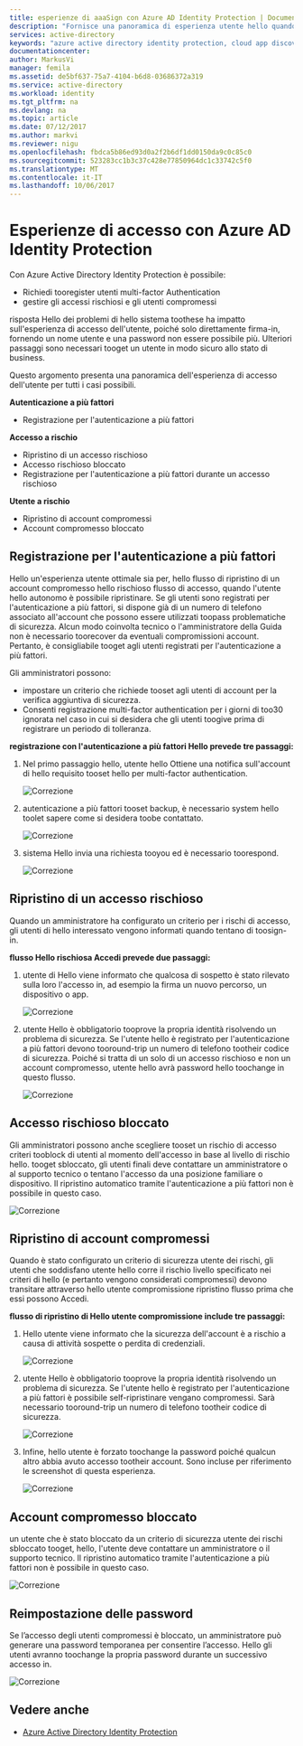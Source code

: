 ```yaml
---
title: esperienze di aaaSign con Azure AD Identity Protection | Documenti Microsoft
description: "Fornisce una panoramica di esperienza utente hello quando la protezione dell'identità è risolti o aggiornato un utente o quando è necessario effettuare l'autenticazione di multi-factor un criterio."
services: active-directory
keywords: "azure active directory identity protection, cloud app discovery, gestione applicazioni, sicurezza, rischio, livello di rischio, vulnerabilità, criteri di sicurezza"
documentationcenter: 
author: MarkusVi
manager: femila
ms.assetid: de5bf637-75a7-4104-b6d8-03686372a319
ms.service: active-directory
ms.workload: identity
ms.tgt_pltfrm: na
ms.devlang: na
ms.topic: article
ms.date: 07/12/2017
ms.author: markvi
ms.reviewer: nigu
ms.openlocfilehash: fbdca5b86ed93d0a2f2b6df1dd0150da9c0c85c0
ms.sourcegitcommit: 523283cc1b3c37c428e77850964dc1c33742c5f0
ms.translationtype: MT
ms.contentlocale: it-IT
ms.lasthandoff: 10/06/2017
---
```

# <a name="sign-in-experiences-with-azure-ad-identity-protection"></a>Esperienze di accesso con Azure AD Identity Protection
Con Azure Active Directory Identity Protection è possibile:

* Richiedi tooregister utenti multi-factor Authentication
* gestire gli accessi rischiosi e gli utenti compromessi

risposta Hello dei problemi di hello sistema toothese ha impatto sull'esperienza di accesso dell'utente, poiché solo direttamente firma-in, fornendo un nome utente e una password non essere possibile più. Ulteriori passaggi sono necessari tooget un utente in modo sicuro allo stato di business.

Questo argomento presenta una panoramica dell'esperienza di accesso dell'utente per tutti i casi possibili.

**Autenticazione a più fattori**

* Registrazione per l'autenticazione a più fattori

**Accesso a rischio**

* Ripristino di un accesso rischioso
* Accesso rischioso bloccato
* Registrazione per l'autenticazione a più fattori durante un accesso rischioso

**Utente a rischio**

* Ripristino di account compromessi
* Account compromesso bloccato

## <a name="multi-factor-authentication-registration"></a>Registrazione per l'autenticazione a più fattori
Hello un'esperienza utente ottimale sia per, hello flusso di ripristino di un account compromesso hello rischioso flusso di accesso, quando l'utente hello autonomo è possibile ripristinare. Se gli utenti sono registrati per l'autenticazione a più fattori, si dispone già di un numero di telefono associato all'account che possono essere utilizzati toopass problematiche di sicurezza. Alcun modo coinvolta tecnico o l'amministratore della Guida non è necessario toorecover da eventuali compromissioni account. Pertanto, è consigliabile tooget agli utenti registrati per l'autenticazione a più fattori. 

Gli amministratori possono:

* impostare un criterio che richiede tooset agli utenti di account per la verifica aggiuntiva di sicurezza. 
* Consenti registrazione multi-factor authentication per i giorni di too30 ignorata nel caso in cui si desidera che gli utenti toogive prima di registrare un periodo di tolleranza.

**registrazione con l'autenticazione a più fattori Hello prevede tre passaggi:**

1. Nel primo passaggio hello, utente hello Ottiene una notifica sull'account di hello requisito tooset hello per multi-factor authentication. 
   
    ![Correzione](./media/active-directory-identityprotection-flows/140.png "Correzione")
2. autenticazione a più fattori tooset backup, è necessario system hello toolet sapere come si desidera toobe contattato.
   
    ![Correzione](./media/active-directory-identityprotection-flows/141.png "Correzione")
3. sistema Hello invia una richiesta tooyou ed è necessario toorespond.
   
    ![Correzione](./media/active-directory-identityprotection-flows/142.png "Correzione")

## <a name="risky-sign-in-recovery"></a>Ripristino di un accesso rischioso
Quando un amministratore ha configurato un criterio per i rischi di accesso, gli utenti di hello interessato vengono informati quando tentano di toosign-in. 

**flusso Hello rischiosa Accedi prevede due passaggi:** 

1. utente di Hello viene informato che qualcosa di sospetto è stato rilevato sulla loro l'accesso in, ad esempio la firma un nuovo percorso, un dispositivo o app. 
   
    ![Correzione](./media/active-directory-identityprotection-flows/120.png "Correzione")
2. utente Hello è obbligatorio tooprove la propria identità risolvendo un problema di sicurezza. Se l'utente hello è registrato per l'autenticazione a più fattori devono tooround-trip un numero di telefono tootheir codice di sicurezza. Poiché si tratta di un solo di un accesso rischioso e non un account compromesso, utente hello avrà password hello toochange in questo flusso. 
   
    ![Correzione](./media/active-directory-identityprotection-flows/121.png "Correzione")

## <a name="risky-sign-in-blocked"></a>Accesso rischioso bloccato
Gli amministratori possono anche scegliere tooset un rischio di accesso criteri tooblock di utenti al momento dell'accesso in base al livello di rischio hello. tooget sbloccato, gli utenti finali deve contattare un amministratore o al supporto tecnico o tentano l'accesso da una posizione familiare o dispositivo. Il ripristino automatico tramite l'autenticazione a più fattori non è possibile in questo caso.

![Correzione](./media/active-directory-identityprotection-flows/200.png "Correzione")

## <a name="compromised-account-recovery"></a>Ripristino di account compromessi
Quando è stato configurato un criterio di sicurezza utente dei rischi, gli utenti che soddisfano utente hello corre il rischio livello specificato nei criteri di hello (e pertanto vengono considerati compromessi) devono transitare attraverso hello utente compromissione ripristino flusso prima che essi possono Accedi. 

**flusso di ripristino di Hello utente compromissione include tre passaggi:**

1. Hello utente viene informato che la sicurezza dell'account è a rischio a causa di attività sospette o perdita di credenziali.
   
    ![Correzione](./media/active-directory-identityprotection-flows/101.png "Correzione")
2. utente Hello è obbligatorio tooprove la propria identità risolvendo un problema di sicurezza. Se l'utente hello è registrato per l'autenticazione a più fattori è possibile self-ripristinare vengano compromessi. Sarà necessario tooround-trip un numero di telefono tootheir codice di sicurezza. 
   
   ![Correzione](./media/active-directory-identityprotection-flows/110.png "Correzione")
3. Infine, hello utente è forzato toochange la password poiché qualcun altro abbia avuto accesso tootheir account. 
   Sono incluse per riferimento le screenshot di questa esperienza.
   
   ![Correzione](./media/active-directory-identityprotection-flows/111.png "Correzione")

## <a name="compromised-account-blocked"></a>Account compromesso bloccato
un utente che è stato bloccato da un criterio di sicurezza utente dei rischi sbloccato tooget, hello, l'utente deve contattare un amministratore o il supporto tecnico. Il ripristino automatico tramite l'autenticazione a più fattori non è possibile in questo caso.

![Correzione](./media/active-directory-identityprotection-flows/104.png "Correzione")

## <a name="reset-password"></a>Reimpostazione delle password
Se l’accesso degli utenti compromessi è bloccato, un amministratore può generare una password temporanea per consentire l’accesso. Hello gli utenti avranno toochange la propria password durante un successivo accesso in.

![Correzione](./media/active-directory-identityprotection-flows/160.png "Correzione")

## <a name="see-also"></a>Vedere anche
* [Azure Active Directory Identity Protection](active-directory-identityprotection.md) 

